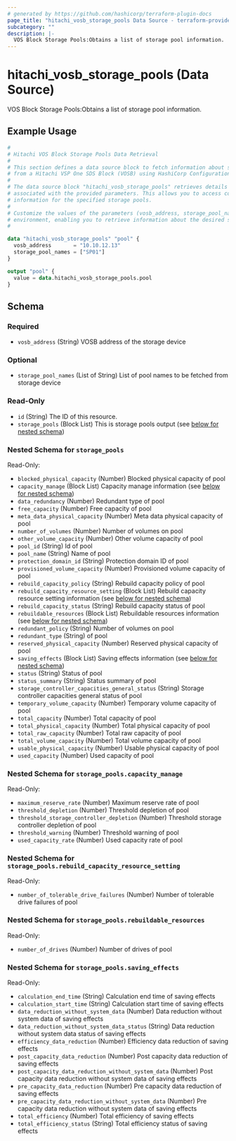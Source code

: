 ```yaml
---
# generated by https://github.com/hashicorp/terraform-plugin-docs
page_title: "hitachi_vosb_storage_pools Data Source - terraform-provider-hitachi"
subcategory: ""
description: |-
  VOS Block Storage Pools:Obtains a list of storage pool information.
---
```


# hitachi_vosb_storage_pools (Data Source)

VOS Block Storage Pools:Obtains a list of storage pool information.

## Example Usage

```terraform
#
# Hitachi VOS Block Storage Pools Data Retrieval
#
# This section defines a data source block to fetch information about specific storage pools
# from a Hitachi VSP One SDS Block (VOSB) using HashiCorp Configuration Language (HCL).
#
# The data source block "hitachi_vosb_storage_pools" retrieves details about storage pools
# associated with the provided parameters. This allows you to access configuration and property
# information for the specified storage pools.
#
# Customize the values of the parameters (vosb_address, storage_pool_names) to match your
# environment, enabling you to retrieve information about the desired storage pools.
#

data "hitachi_vosb_storage_pools" "pool" {
  vosb_address       = "10.10.12.13"
  storage_pool_names = ["SP01"]
}

output "pool" {
  value = data.hitachi_vosb_storage_pools.pool
}
```

<!-- schema generated by tfplugindocs -->
## Schema

### Required

- `vosb_address` (String) VOSB address of the storage device

### Optional

- `storage_pool_names` (List of String) List of pool names to be fetched from storage device

### Read-Only

- `id` (String) The ID of this resource.
- `storage_pools` (Block List) This is storage pools output (see [below for nested schema](#nestedblock--storage_pools))

<a id="nestedblock--storage_pools"></a>
### Nested Schema for `storage_pools`

Read-Only:

- `blocked_physical_capacity` (Number) Blocked physical capacity of pool
- `capacity_manage` (Block List) Capacity manage information (see [below for nested schema](#nestedblock--storage_pools--capacity_manage))
- `data_redundancy` (Number) Redundant type of pool
- `free_capacity` (Number) Free capacity of pool
- `meta_data_physical_capacity` (Number) Meta data physical capacity of pool
- `number_of_volumes` (Number) Number of volumes on pool
- `other_volume_capacity` (Number) Other volume capacity of pool
- `pool_id` (String) Id of pool
- `pool_name` (String) Name of pool
- `protection_domain_id` (String) Protection domain ID of pool
- `provisioned_volume_capacity` (Number) Provisioned volume capacity of pool
- `rebuild_capacity_policy` (String) Rebuild capacity policy of pool
- `rebuild_capacity_resource_setting` (Block List) Rebuild capacity resource setting information (see [below for nested schema](#nestedblock--storage_pools--rebuild_capacity_resource_setting))
- `rebuild_capacity_status` (String) Rebuild capacity status of pool
- `rebuildable_resources` (Block List) Rebuildable resources information (see [below for nested schema](#nestedblock--storage_pools--rebuildable_resources))
- `redundant_policy` (String) Number of volumes on pool
- `redundant_type` (String) of pool
- `reserved_physical_capacity` (Number) Reserved physical capacity of pool
- `saving_effects` (Block List) Saving effects information (see [below for nested schema](#nestedblock--storage_pools--saving_effects))
- `status` (String) Status of pool
- `status_summary` (String) Status summary of pool
- `storage_controller_capacities_general_status` (String) Storage controller capacities general status of pool
- `temporary_volume_capacity` (Number) Temporary volume capacity of pool
- `total_capacity` (Number) Total capacity of pool
- `total_physical_capacity` (Number) Total physical capacity of pool
- `total_raw_capacity` (Number) Total raw capacity of pool
- `total_volume_capacity` (Number) Total volume capacity of pool
- `usable_physical_capacity` (Number) Usable physical capacity of pool
- `used_capacity` (Number) Used capacity of pool

<a id="nestedblock--storage_pools--capacity_manage"></a>
### Nested Schema for `storage_pools.capacity_manage`

Read-Only:

- `maximum_reserve_rate` (Number) Maximum reserve rate of pool
- `threshold_depletion` (Number) Threshold depletion of pool
- `threshold_storage_controller_depletion` (Number) Threshold storage controller depletion of pool
- `threshold_warning` (Number) Threshold warning of pool
- `used_capacity_rate` (Number) Used capacity rate of pool


<a id="nestedblock--storage_pools--rebuild_capacity_resource_setting"></a>
### Nested Schema for `storage_pools.rebuild_capacity_resource_setting`

Read-Only:

- `number_of_tolerable_drive_failures` (Number) Number of tolerable drive failures of pool


<a id="nestedblock--storage_pools--rebuildable_resources"></a>
### Nested Schema for `storage_pools.rebuildable_resources`

Read-Only:

- `number_of_drives` (Number) Number of drives of pool


<a id="nestedblock--storage_pools--saving_effects"></a>
### Nested Schema for `storage_pools.saving_effects`

Read-Only:

- `calculation_end_time` (String) Calculation end time of saving effects
- `calculation_start_time` (String) Calculation start time of saving effects
- `data_reduction_without_system_data` (Number) Data reduction without system data of saving effects
- `data_reduction_without_system_data_status` (String) Data reduction without system data status of saving effects
- `efficiency_data_reduction` (Number) Efficiency data reduction of saving effects
- `post_capacity_data_reduction` (Number) Post capacity data reduction of saving effects
- `post_capacity_data_reduction_without_system_data` (Number) Post capacity data reduction without system data of saving effects
- `pre_capacity_data_reduction` (Number) Pre capacity data reduction of saving effects
- `pre_capacity_data_reduction_without_system_data` (Number) Pre capacity data reduction without system data of saving effects
- `total_efficiency` (Number) Total efficiency of saving effects
- `total_efficiency_status` (String) Total efficiency status of saving effects

